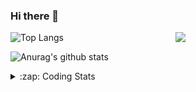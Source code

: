 ### Hi there 👋

<!--
**tao8687/tao8687** is a ✨ _special_ ✨ repository because its `README.md` (this file) appears on your GitHub profile.

Here are some ideas to get you started:

- 🔭 I’m currently working on ...
- 🌱 I’m currently learning ...
- 👯 I’m looking to collaborate on ...
- 🤔 I’m looking for help with ...
- 💬 Ask me about ...
- 📫 How to reach me: ...
- 😄 Pronouns: ...
- ⚡ Fun fact: ...
-->

<img align='right' src="https://media.giphy.com/media/M9gbBd9nbDrOTu1Mqx/giphy.gif" width="240">

  
![Top Langs](https://github-readme-stats.vercel.app/api/top-langs/?username=tao8687&layout=compact&title_color=23238E&text_color=A67D3D)

![Anurag's github stats](https://github-readme-stats.vercel.app/api?username=tao8687&show_icons=true&&text_color=A67D3D&title_color=23238E&show_icons=false&count_private=true&hide=stars)

<details>
  <summary>:zap: Coding Stats</summary>
  <br>
    
<!--START_SECTION:waka-->
![Code Time](http://img.shields.io/badge/Code%20Time-2%2C176%20hrs%2058%20mins-blue)

![Profile Views](http://img.shields.io/badge/Profile%20Views-0-blue)

**🐱 My GitHub Data** 

> 📦 1.5 MB Used in GitHub's Storage 
 > 
> 🏆 293 Contributions in the Year 2025
 > 
> 🚫 Not Opted to Hire
 > 
> 📜 63 Public Repositories 
 > 
> 🔑 24 Private Repositories 
 > 
**I'm an Early 🐤** 

```text
🌞 Morning                1895 commits        ██████████████████████░░░   89.98 % 
🌆 Daytime                88 commits          █░░░░░░░░░░░░░░░░░░░░░░░░   04.18 % 
🌃 Evening                119 commits         █░░░░░░░░░░░░░░░░░░░░░░░░   05.65 % 
🌙 Night                  4 commits           ░░░░░░░░░░░░░░░░░░░░░░░░░   00.19 % 
```
📅 **I'm Most Productive on Wednesday** 

```text
Monday                   303 commits         ████░░░░░░░░░░░░░░░░░░░░░   14.39 % 
Tuesday                  287 commits         ███░░░░░░░░░░░░░░░░░░░░░░   13.63 % 
Wednesday                357 commits         ████░░░░░░░░░░░░░░░░░░░░░   16.95 % 
Thursday                 283 commits         ███░░░░░░░░░░░░░░░░░░░░░░   13.44 % 
Friday                   299 commits         ████░░░░░░░░░░░░░░░░░░░░░   14.20 % 
Saturday                 293 commits         ███░░░░░░░░░░░░░░░░░░░░░░   13.91 % 
Sunday                   284 commits         ███░░░░░░░░░░░░░░░░░░░░░░   13.49 % 
```


📊 **This Week I Spent My Time On** 

```text
🕑︎ Time Zone: Asia/Shanghai

💬 Programming Languages: 
Bash                     28 mins             █████████░░░░░░░░░░░░░░░░   37.77 % 
Markdown                 19 mins             ███████░░░░░░░░░░░░░░░░░░   26.44 % 
YAML                     8 mins              ███░░░░░░░░░░░░░░░░░░░░░░   11.56 % 
Python                   6 mins              ██░░░░░░░░░░░░░░░░░░░░░░░   09.04 % 
Other                    6 mins              ██░░░░░░░░░░░░░░░░░░░░░░░   08.48 % 

🔥 Editors: 
VS Code                  1 hr 15 mins        █████████████████████████   100.00 % 

🐱‍💻 Projects: 
transitive               47 mins             ████████████████░░░░░░░░░   62.91 % 
src                      18 mins             ██████░░░░░░░░░░░░░░░░░░░   24.00 % 
BossMatchJobHunter       6 mins              ██░░░░░░░░░░░░░░░░░░░░░░░   09.04 % 
transact                 2 mins              █░░░░░░░░░░░░░░░░░░░░░░░░   03.28 % 
yunji                    0 secs              ░░░░░░░░░░░░░░░░░░░░░░░░░   00.77 % 

💻 Operating System: 
Linux                    1 hr 15 mins        █████████████████████████   100.00 % 
```

**I Mostly Code in C++** 

```text
C++                      10 repos            ████████░░░░░░░░░░░░░░░░░   32.26 % 
Python                   8 repos             ██████░░░░░░░░░░░░░░░░░░░   25.81 % 
JavaScript               2 repos             ██░░░░░░░░░░░░░░░░░░░░░░░   06.45 % 
Batchfile                1 repo              █░░░░░░░░░░░░░░░░░░░░░░░░   03.23 % 
HTML                     1 repo              █░░░░░░░░░░░░░░░░░░░░░░░░   03.23 % 
```



**Timeline**

![Lines of Code chart](https://raw.githubusercontent.com/tao8687/tao8687/master/assets/bar_graph.png)


 Last Updated on 20/10/2025 01:56:45 UTC
<!--END_SECTION:waka-->
</details>
